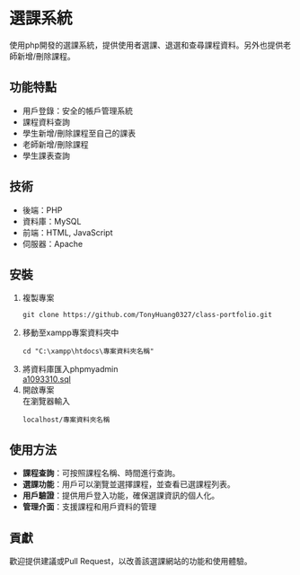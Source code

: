 # 選課系統

使用php開發的選課系統，提供使用者選課、退選和查尋課程資料。另外也提供老師新增/刪除課程。

## 功能特點

- 用戶登錄：安全的帳戶管理系統
- 課程資料查詢
- 學生新增/刪除課程至自己的課表
- 老師新增/刪除課程
- 學生課表查詢

## 技術

- 後端：PHP
- 資料庫：MySQL
- 前端：HTML, JavaScript
- 伺服器：Apache

## 安裝

1. 複製專案
   ```
   git clone https://github.com/TonyHuang0327/class-portfolio.git
   ```
2. 移動至xampp專案資料夾中
   ```
   cd "C:\xampp\htdocs\專案資料夾名稱"
   ```
3. 將資料庫匯入phpmyadmin<br />
   [a1093310.sql](https://github.com/TonyHuang0327/TagYourFood/compare/main...database)
4. 開啟專案<br />
   在瀏覽器輸入
   ```
   localhost/專案資料夾名稱
   ```

## 使用方法

- **課程查詢**：可按照課程名稱、時間進行查詢。
- **選課功能**：用戶可以瀏覽並選擇課程，並查看已選課程列表。
- **用戶驗證**：提供用戶登入功能，確保選課資訊的個人化。
- **管理介面**：支援課程和用戶資料的管理

## 貢獻

歡迎提供建議或Pull Request，以改善該選課網站的功能和使用體驗。
